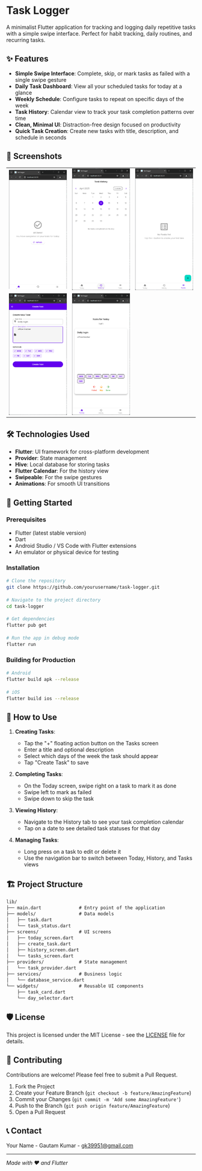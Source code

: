 # Task Logger

A minimalist Flutter application for tracking and logging daily repetitive tasks with a simple swipe interface. Perfect for habit tracking, daily routines, and recurring tasks.

## ✨ Features

- **Simple Swipe Interface**: Complete, skip, or mark tasks as failed with a single swipe gesture
- **Daily Task Dashboard**: View all your scheduled tasks for today at a glance
- **Weekly Schedule**: Configure tasks to repeat on specific days of the week
- **Task History**: Calendar view to track your task completion patterns over time
- **Clean, Minimal UI**: Distraction-free design focused on productivity
- **Quick Task Creation**: Create new tasks with title, description, and schedule in seconds


## 📱 Screenshots

<table>
  <tr>
    <td><img src="Screenshot 2025-04-09 195048.png" alt="Daily Tasks View" width="200"/></td>
    <td><img src="Screenshot 2025-04-09 195058.png" alt="Create Task Form" width="200"/></td>
    <td><img src="Screenshot 2025-04-09 195104.png" alt="Empty State" width="200"/></td>
  </tr>
  <tr>
    <td><img src="Screenshot 2025-04-09 195125.png" alt="History Calendar View" width="200"/></td>
    <td><img src="Screenshot 2025-04-09 195135.png" alt="All Tasks Completed" width="200"/></td>
  </tr>
</table>

## 🛠️ Technologies Used

- **Flutter**: UI framework for cross-platform development
- **Provider**: State management
- **Hive**: Local database for storing tasks
- **Flutter Calendar**: For the history view
- **Swipeable**: For the swipe gestures
- **Animations**: For smooth UI transitions

## 🚀 Getting Started

### Prerequisites

- Flutter (latest stable version)
- Dart
- Android Studio / VS Code with Flutter extensions
- An emulator or physical device for testing

### Installation

```bash
# Clone the repository
git clone https://github.com/yourusername/task-logger.git

# Navigate to the project directory
cd task-logger

# Get dependencies
flutter pub get

# Run the app in debug mode
flutter run
```

### Building for Production

```bash
# Android
flutter build apk --release

# iOS
flutter build ios --release
```

## 📖 How to Use

1. **Creating Tasks**:
   - Tap the "+" floating action button on the Tasks screen
   - Enter a title and optional description
   - Select which days of the week the task should appear
   - Tap "Create Task" to save

2. **Completing Tasks**:
   - On the Today screen, swipe right on a task to mark it as done
   - Swipe left to mark as failed
   - Swipe down to skip the task

3. **Viewing History**:
   - Navigate to the History tab to see your task completion calendar
   - Tap on a date to see detailed task statuses for that day

4. **Managing Tasks**:
   - Long press on a task to edit or delete it
   - Use the navigation bar to switch between Today, History, and Tasks views

## 🏗️ Project Structure

```
lib/
├── main.dart              # Entry point of the application
├── models/                # Data models
│   ├── task.dart
│   └── task_status.dart
├── screens/               # UI screens
│   ├── today_screen.dart
│   ├── create_task.dart
│   ├── history_screen.dart
│   └── tasks_screen.dart
├── providers/             # State management
│   └── task_provider.dart
├── services/              # Business logic
│   └── database_service.dart
└── widgets/               # Reusable UI components
    ├── task_card.dart
    └── day_selector.dart
```

## 🛡️ License

This project is licensed under the MIT License - see the [LICENSE](LICENSE) file for details.

## 👥 Contributing

Contributions are welcome! Please feel free to submit a Pull Request.

1. Fork the Project
2. Create your Feature Branch (`git checkout -b feature/AmazingFeature`)
3. Commit your Changes (`git commit -m 'Add some AmazingFeature'`)
4. Push to the Branch (`git push origin feature/AmazingFeature`)
5. Open a Pull Request

## 📞 Contact

Your Name - Gautam Kumar - gk39951@gmail.com



---

*Made with ❤️ and Flutter*
